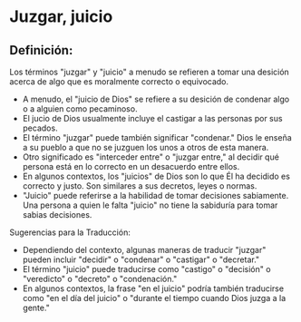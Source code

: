 # Juzgar,  juicio

## Definición: 

Los términos "juzgar" y "juicio" a menudo se refieren a tomar una desición acerca de algo que es moralmente correcto o equivocado.

* A menudo, el "juicio de Dios" se refiere a su desición de condenar algo o a alguien como pecaminoso.
* El jucio de Dios usualmente incluye el castigar a las personas por sus pecados.
* El término "juzgar" puede también significar "condenar."  Dios le enseña a su pueblo a que no se juzguen los unos a otros de esta manera.
* Otro significado es "interceder entre" o "juzgar entre," al decidir qué persona está en lo correcto en un desacuerdo entre ellos.
* En algunos contextos, los "juicios" de Dios son lo que Él ha decidido es correcto y justo.  Son similares a sus decretos, leyes o normas.
* "Juicio" puede referirse a la habilidad de tomar decisiones sabiamente. Una persona a quien le falta "juicio" no tiene la sabiduría para tomar sabias decisiones.

Sugerencias para la Traducción:

* Dependiendo del contexto, algunas maneras de traducir "juzgar" pueden incluir "decidir" o "condenar" o "castigar" o "decretar."
* El término "juicio" puede traducirse como "castigo" o "decisión" o "veredicto" o "decreto" o "condenación."
* En algunos contextos, la frase "en el juicio" podría también traducirse como "en el día del juicio" o "durante el tiempo cuando Dios juzga a la gente."

